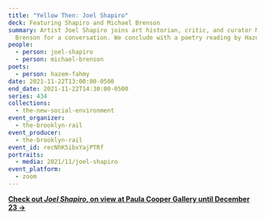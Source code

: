 ```yaml
---
title: "Yellow Then: Joel Shapiro"
deck: Featuring Shapiro and Michael Brenson
summary: Artist Joel Shapiro joins art historian, critic, and curator Michael
  Brenson for a conversation. We conclude with a poetry reading by Hazem Fahmy.
people:
  - person: joel-shapiro
  - person: michael-brenson
poets:
  - person: hazem-fahmy
date: 2021-11-22T13:00:00-0500
end_date: 2021-11-22T14:30:00-0500
series: 434
collections:
  - the-new-social-environment
event_organizer:
  - the-brooklyn-rail
event_producer:
  - the-brooklyn-rail
event_id: recNhK5ibxYajPTRf
portraits:
  - media: 2021/11/joel-shapiro
event_platform:
  - zoom
---
```

**[Check out *Joel Shapiro*, on view at Paula Cooper Gallery until December 23 →](https://www.paulacoopergallery.com/exhibitions/joel-shapiro22#tab:slideshow;tab-1:thumbnails)**
